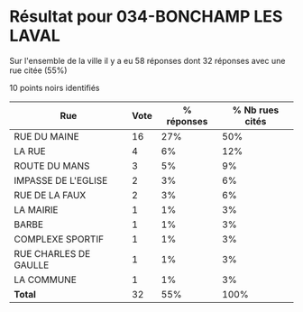 # Résultat pour 034-BONCHAMP LES LAVAL

Sur l'ensemble de la ville il y a eu 58 réponses dont 32 réponses avec une rue citée (55%)

10 points noirs identifiés

| Rue | Vote | % réponses | % Nb rues cités|
|-----|------|------------|----------------|
| RUE DU MAINE | 16 | 27% | 50%|
| LA RUE | 4 | 6% | 12%|
| ROUTE DU MANS | 3 | 5% | 9%|
| IMPASSE DE L'EGLISE | 2 | 3% | 6%|
| RUE DE LA FAUX | 2 | 3% | 6%|
| LA MAIRIE | 1 | 1% | 3%|
| BARBE | 1 | 1% | 3%|
| COMPLEXE SPORTIF | 1 | 1% | 3%|
| RUE CHARLES DE GAULLE | 1 | 1% | 3%|
| LA COMMUNE | 1 | 1% | 3%|
| **Total** | 32 | 55% | 100%|
